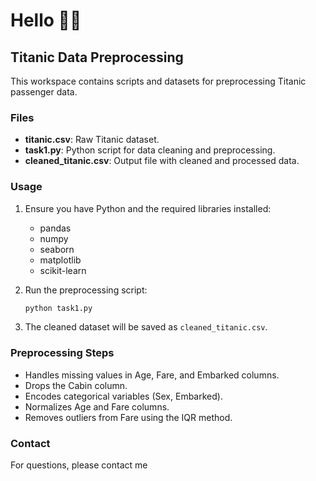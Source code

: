 # Hello 🫰🏻

## Titanic Data Preprocessing

This workspace contains scripts and datasets for preprocessing Titanic passenger data.

### Files

- **titanic.csv**: Raw Titanic dataset.
- **task1.py**: Python script for data cleaning and preprocessing.
- **cleaned_titanic.csv**: Output file with cleaned and processed data.

### Usage

1. Ensure you have Python and the required libraries installed:
    - pandas
    - numpy
    - seaborn
    - matplotlib
    - scikit-learn

2. Run the preprocessing script:
    ```sh
    python task1.py
    ```

3. The cleaned dataset will be saved as `cleaned_titanic.csv`.

### Preprocessing Steps

- Handles missing values in Age, Fare, and Embarked columns.
- Drops the Cabin column.
- Encodes categorical variables (Sex, Embarked).
- Normalizes Age and Fare columns.
- Removes outliers from Fare using the IQR method.

### Contact

For questions, please contact me 


